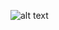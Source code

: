 ![alt text](https://lh3.googleusercontent.com/SjZCBQKTk4brIslIw0gFHTLdF5j_pNy9r58bCGQWgEX5-wlY3nKTVAQrRR65RxjfTA)
